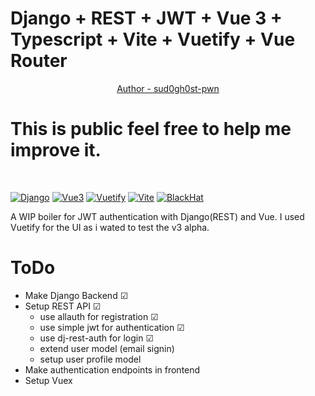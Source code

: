 # Django + REST + JWT + Vue 3 + Typescript + Vite + Vuetify + Vue Router

<p align="center">
  <a href="https://github.com/sud0gh0st-pwn">
    Author - sud0gh0st-pwn
  </a>
</p>

# This is public feel free to help me improve it.
&nbsp;

[![Django](https://img.shields.io/badge/Backend-Django-blue)](https://www.djangoproject.com/)
[![Vue3](https://img.shields.io/badge/Frontend-Vue3-blue)](https://vuejs.org/)
[![Vuetify](https://img.shields.io/badge/CSS-Vuetify3-blue)](https://vuetifyjs.com/en/)
[![Vite](https://img.shields.io/badge/Bundler-Vite-blue)](https://vitejs.dev/)
[![BlackHat](https://img.shields.io/badge/JWT-True-Black)](#JWT)

A WIP boiler for JWT authentication with Django(REST) and Vue. I used Vuetify for the UI as i wated to test the v3 alpha.

# ToDo

- Make Django Backend &#x2611;
- Setup REST API &#x2611;
  - use allauth for registration &#x2611;
  - use simple jwt for authentication &#x2611;
  - use dj-rest-auth for login &#x2611;
  - extend user model (email signin)
  - setup user profile model
- Make authentication endpoints in frontend
- Setup Vuex
